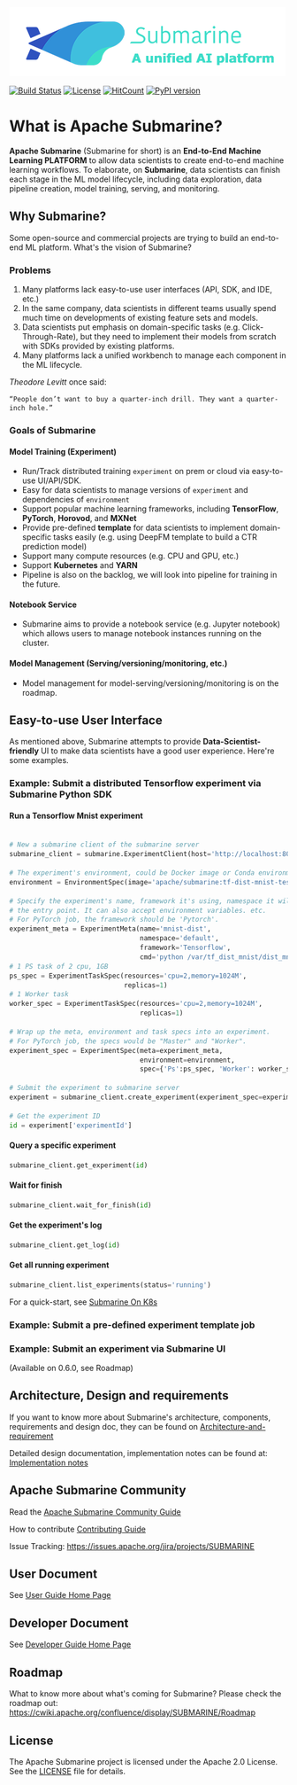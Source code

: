 <!---
  Licensed under the Apache License, Version 2.0 (the "License");
  you may not use this file except in compliance with the License.
  You may obtain a copy of the License at

   http://www.apache.org/licenses/LICENSE-2.0

  Unless required by applicable law or agreed to in writing, software
  distributed under the License is distributed on an "AS IS" BASIS,
  WITHOUT WARRANTIES OR CONDITIONS OF ANY KIND, either express or implied.
  See the License for the specific language governing permissions and
  limitations under the License. See accompanying LICENSE file.
-->



![color_logo_with_text](website/docs/assets/color_logo_with_text.png)

[![Build Status](https://travis-ci.org/apache/submarine.svg?branch=master)](https://travis-ci.org/apache/submarine) [![License](https://img.shields.io/badge/license-Apache%202-4EB1BA.svg)](https://www.apache.org/licenses/LICENSE-2.0.html)  [![HitCount](http://hits.dwyl.io/apache/submarine.svg)](http://hits.dwyl.io/apache/submarine) [![PyPI version](https://badge.fury.io/py/apache-submarine.svg)](https://badge.fury.io/py/apache-submarine)

# What is Apache Submarine?

**Apache Submarine** (Submarine for short) is an **End-to-End Machine Learning PLATFORM** to allow data scientists to create end-to-end machine learning workflows. To elaborate, on **Submarine**, data scientists can finish each stage in the ML model lifecycle, including data exploration, data pipeline creation, model training, serving, and monitoring.

## Why Submarine?

Some open-source and commercial projects are trying to build an end-to-end ML platform. What's the vision of Submarine?

### Problems

1) Many platforms lack easy-to-use user interfaces (API, SDK, and IDE, etc.)
2) In the same company, data scientists in different teams usually spend much time on developments of existing feature sets and models.
3) Data scientists put emphasis on domain-specific tasks (e.g. Click-Through-Rate), but they need to implement their models from scratch with SDKs provided by existing platforms.
4) Many platforms lack a unified workbench to manage each component in the ML lifecycle.

_Theodore Levitt_ once said:

```
“People don’t want to buy a quarter-inch drill. They want a quarter-inch hole.”
```

### Goals of Submarine

#### Model Training (Experiment)
- Run/Track distributed training `experiment` on prem or cloud via easy-to-use UI/API/SDK.
- Easy for data scientists to manage versions of `experiment` and dependencies of `environment`
- Support popular machine learning frameworks, including **TensorFlow**, **PyTorch**, **Horovod**, and **MXNet**
- Provide pre-defined **template** for data scientists to implement domain-specific tasks easily (e.g. using DeepFM template to build a CTR prediction model)
- Support many compute resources (e.g. CPU and GPU, etc.)
- Support **Kubernetes** and **YARN**
- Pipeline is also on the backlog, we will look into pipeline for training in the future.

#### Notebook Service

- Submarine aims to provide a notebook service (e.g. Jupyter notebook) which allows users to manage notebook instances running on the cluster.

#### Model Management (Serving/versioning/monitoring, etc.)

- Model management for model-serving/versioning/monitoring is on the roadmap.

## Easy-to-use User Interface

As mentioned above, Submarine attempts to provide **Data-Scientist-friendly** UI to make data scientists have a good user experience. Here're some examples.

### Example: Submit a distributed Tensorflow experiment via Submarine Python SDK

#### Run a Tensorflow Mnist experiment
```python

# New a submarine client of the submarine server
submarine_client = submarine.ExperimentClient(host='http://localhost:8080')

# The experiment's environment, could be Docker image or Conda environment based
environment = EnvironmentSpec(image='apache/submarine:tf-dist-mnist-test-1.0')

# Specify the experiment's name, framework it's using, namespace it will run in,
# the entry point. It can also accept environment variables. etc.
# For PyTorch job, the framework should be 'Pytorch'.
experiment_meta = ExperimentMeta(name='mnist-dist',
                                 namespace='default',
                                 framework='Tensorflow',
                                 cmd='python /var/tf_dist_mnist/dist_mnist.py --train_steps=100')
# 1 PS task of 2 cpu, 1GB
ps_spec = ExperimentTaskSpec(resources='cpu=2,memory=1024M',
                             replicas=1)
# 1 Worker task
worker_spec = ExperimentTaskSpec(resources='cpu=2,memory=1024M',
                                 replicas=1)

# Wrap up the meta, environment and task specs into an experiment.
# For PyTorch job, the specs would be "Master" and "Worker".
experiment_spec = ExperimentSpec(meta=experiment_meta,
                                 environment=environment,
                                 spec={'Ps':ps_spec, 'Worker': worker_spec})

# Submit the experiment to submarine server
experiment = submarine_client.create_experiment(experiment_spec=experiment_spec)

# Get the experiment ID
id = experiment['experimentId']

```

#### Query a specific experiment
```python
submarine_client.get_experiment(id)
```

#### Wait for finish

```python
submarine_client.wait_for_finish(id)
```

#### Get the experiment's log
```python
submarine_client.get_log(id)
```

#### Get all running experiment
```python
submarine_client.list_experiments(status='running')
```

For a quick-start, see [Submarine On K8s](./docs/userdocs/k8s/README.md)


### Example: Submit a pre-defined experiment template job

### Example: Submit an experiment via Submarine UI

(Available on 0.6.0, see Roadmap)

## Architecture, Design and requirements

If you want to know more about Submarine's architecture, components, requirements and design doc, they can be found on [Architecture-and-requirement](./docs/design/architecture-and-requirements.md)

Detailed design documentation, implementation notes can be found at: [Implementation notes](./docs/design/implementation-notes.md)

## Apache Submarine Community

Read the [Apache Submarine Community Guide](./docs/community/README.md)

How to contribute [Contributing Guide](./docs/community/contributing.md)

Issue Tracking: https://issues.apache.org/jira/projects/SUBMARINE

## User Document

See [User Guide Home Page](./docs/user-guide-home.md)

## Developer Document

See [Developer Guide Home Page](./docs/development-guide-home.md)

## Roadmap

What to know more about what's coming for Submarine? Please check the roadmap out: https://cwiki.apache.org/confluence/display/SUBMARINE/Roadmap

## License

The Apache Submarine project is licensed under the Apache 2.0 License. See the [LICENSE](./LICENSE) file for details.
